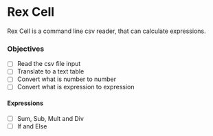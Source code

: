 # Rex Cell
Rex Cell is a command line csv reader, that can calculate expressions.

### Objectives
* [ ] Read the csv file input
* [ ] Translate to a text table
* [ ] Convert what is number to number
* [ ] Convert what is expression to expression

#### Expressions
* [ ] Sum, Sub, Mult and Div
* [ ] If and Else

